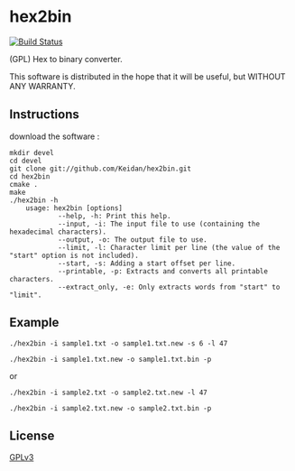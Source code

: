 # hex2bin
[![Build Status](https://travis-ci.com/Keidan/hex2bin.svg?branch=master)](https://travis-ci.com/Keidan/hex2bin)

(GPL) Hex to binary converter.

This software is distributed in the hope that it will be useful, but WITHOUT ANY WARRANTY.

## Instructions


download the software :

	mkdir devel
	cd devel
	git clone git://github.com/Keidan/hex2bin.git
	cd hex2bin
	cmake .
	make
	./hex2bin -h 
        usage: hex2bin [options]
                --help, -h: Print this help.
                --input, -i: The input file to use (containing the hexadecimal characters).
                --output, -o: The output file to use.
                --limit, -l: Character limit per line (the value of the "start" option is not included).
                --start, -s: Adding a start offset per line.
                --printable, -p: Extracts and converts all printable characters.
                --extract_only, -e: Only extracts words from "start" to "limit".

## Example


`./hex2bin -i sample1.txt -o sample1.txt.new -s 6 -l 47`

`./hex2bin -i sample1.txt.new -o sample1.txt.bin -p`

or

`./hex2bin -i sample2.txt -o sample2.txt.new -l 47`

`./hex2bin -i sample2.txt.new -o sample2.txt.bin -p`


## License

[GPLv3](https://github.com/Keidan/hex2bin/blob/master/LICENSE)
